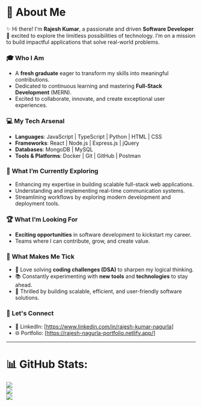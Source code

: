 # 💫 About Me  

✨ Hi there! I'm **Rajesh Kumar**, a passionate and driven **Software Developer** 🚀 excited to explore the limitless possibilities of technology. I’m on a mission to build impactful applications that solve real-world problems.  

### 🎓 **Who I Am**  
- A **fresh graduate** eager to transform my skills into meaningful contributions.  
- Dedicated to continuous learning and mastering **Full-Stack Development** (MERN).  
- Excited to collaborate, innovate, and create exceptional user experiences.  

### 💻 **My Tech Arsenal**  
- **Languages**: JavaScript | TypeScript | Python | HTML | CSS  
- **Frameworks**: React | Node.js | Express.js | jQuery  
- **Databases**: MongoDB | MySQL  
- **Tools & Platforms**: Docker | Git | GitHub | Postman  

### 🌱 **What I’m Currently Exploring**
- Enhancing my expertise in building scalable full-stack web applications.
- Understanding and implementing real-time communication systems.
- Streamlining workflows by exploring modern development and deployment tools. 

### 🏆 **What I’m Looking For**  
- **Exciting opportunities** in software development to kickstart my career.  
- Teams where I can contribute, grow, and create value.
  
### 🎯 **What Makes Me Tick**  
- 🤔 Love solving **coding challenges (DSA)** to sharpen my logical thinking.  
- 📚 Constantly experimenting with **new tools** and **technologies** to stay ahead.  
- 🔧 Thrilled by building scalable, efficient, and user-friendly software solutions.  

### 🌟 **Let's Connect**  
- 🔗 LinkedIn: [https://www.linkedin.com/in/rajesh-kumar-nagurla]  
- 🌐 Portfolio: [https://rajesh-nagurla-portfolio.netlify.app/]
 
---
# 📊 GitHub Stats:
![](https://github-readme-stats.vercel.app/api?username=RAJESH2132&theme=dark&hide_border=false&include_all_commits=true&count_private=true)<br/>
![](https://github-readme-streak-stats.herokuapp.com/?user=RAJESH2132&theme=dark&hide_border=false)<br/>
![](https://github-readme-stats.vercel.app/api/top-langs/?username=RAJESH2132&theme=dark&hide_border=false&include_all_commits=true&count_private=true&layout=compact)
